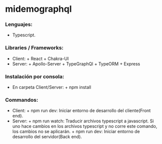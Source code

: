 # midemographql

### Lenguajes:
  - Typescript.
### Libraries / Frameworks:
  + Client:
        + React
        + Chakra-UI
  + Server:
        + Apollo-Server
        + TypeGraphQl
        + TypeORM
        + Express
### Instalación por consola:
  + En carpeta Client/Server: 
         + npm install
### Commandos:
  + Client:
         + npm run dev: Iniciar entorno de desarrollo del cliente(Front end).
  + Server:
         + npm run watch: Traducir archivos typescript a javascript. Si uno hace cambios en los archivos typescript y no corre este comando, los cambios no se aplicarán.
         + npm run dev: Iniciar entorno de desarrollo del servidor(Back end).
   
  
